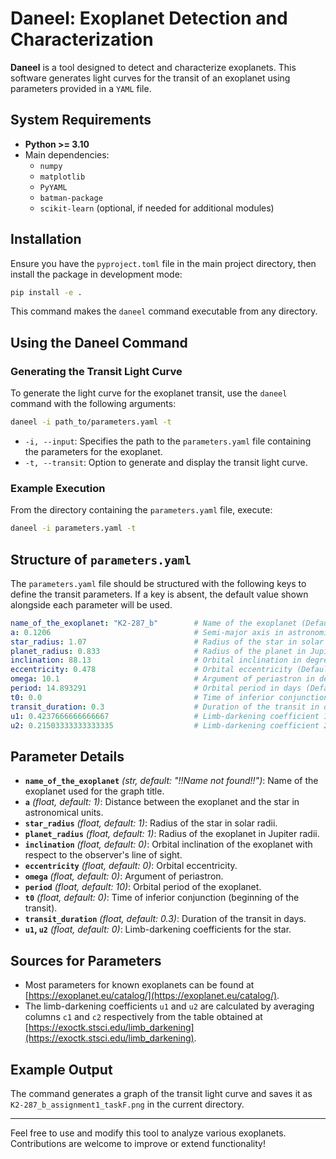 # Daneel: Exoplanet Detection and Characterization

**Daneel** is a tool designed to detect and characterize exoplanets. This software generates light curves for the transit of an exoplanet using parameters provided in a `YAML` file.

## System Requirements

- **Python >= 3.10**
- Main dependencies:
  - `numpy`
  - `matplotlib`
  - `PyYAML`
  - `batman-package`
  - `scikit-learn` (optional, if needed for additional modules)

## Installation

Ensure you have the `pyproject.toml` file in the main project directory, then install the package in development mode:

```bash
pip install -e .
```

This command makes the `daneel` command executable from any directory.

## Using the Daneel Command

### Generating the Transit Light Curve

To generate the light curve for the exoplanet transit, use the `daneel` command with the following arguments:

```bash
daneel -i path_to/parameters.yaml -t
```

- `-i, --input`: Specifies the path to the `parameters.yaml` file containing the parameters for the exoplanet.
- `-t, --transit`: Option to generate and display the transit light curve.

### Example Execution

From the directory containing the `parameters.yaml` file, execute:

```bash
daneel -i parameters.yaml -t
```

## Structure of `parameters.yaml`

The `parameters.yaml` file should be structured with the following keys to define the transit parameters. If a key is absent, the default value shown alongside each parameter will be used.

```yaml
name_of_the_exoplanet: "K2-287_b"        # Name of the exoplanet (Default: "!!Name not found!!")
a: 0.1206                                # Semi-major axis in astronomical units (AU) (Default: 1)
star_radius: 1.07                        # Radius of the star in solar radii (R_sun) (Default: 1)
planet_radius: 0.833                     # Radius of the planet in Jupiter radii (R_jupiter) (Default: 1)
inclination: 88.13                       # Orbital inclination in degrees (Default: 0)
eccentricity: 0.478                      # Orbital eccentricity (Default: 0)
omega: 10.1                              # Argument of periastron in degrees (Default: 0)
period: 14.893291                        # Orbital period in days (Default: 10)
t0: 0.0                                  # Time of inferior conjunction (start of transit) (Default: 0)
transit_duration: 0.3                    # Duration of the transit in days (Default: 0.3)
u1: 0.4237666666666667                   # Limb-darkening coefficient 1 (Default: 0)
u2: 0.21503333333333335                  # Limb-darkening coefficient 2 (Default: 0)
```

## Parameter Details

- **`name_of_the_exoplanet`** *(str, default: "!!Name not found!!")*: Name of the exoplanet used for the graph title.
- **`a`** *(float, default: 1)*: Distance between the exoplanet and the star in astronomical units.
- **`star_radius`** *(float, default: 1)*: Radius of the star in solar radii.
- **`planet_radius`** *(float, default: 1)*: Radius of the exoplanet in Jupiter radii.
- **`inclination`** *(float, default: 0)*: Orbital inclination of the exoplanet with respect to the observer's line of sight.
- **`eccentricity`** *(float, default: 0)*: Orbital eccentricity.
- **`omega`** *(float, default: 0)*: Argument of periastron.
- **`period`** *(float, default: 10)*: Orbital period of the exoplanet.
- **`t0`** *(float, default: 0)*: Time of inferior conjunction (beginning of the transit).
- **`transit_duration`** *(float, default: 0.3)*: Duration of the transit in days.
- **`u1`, `u2`** *(float, default: 0)*: Limb-darkening coefficients for the star.

## Sources for Parameters

- Most parameters for known exoplanets can be found at [https://exoplanet.eu/catalog/](https://exoplanet.eu/catalog/).
- The limb-darkening coefficients `u1` and `u2` are calculated by averaging columns `c1` and `c2` respectively from the table obtained at [https://exoctk.stsci.edu/limb_darkening](https://exoctk.stsci.edu/limb_darkening).

## Example Output

The command generates a graph of the transit light curve and saves it as `K2-287_b_assignment1_taskF.png` in the current directory.

---

Feel free to use and modify this tool to analyze various exoplanets. Contributions are welcome to improve or extend functionality!

